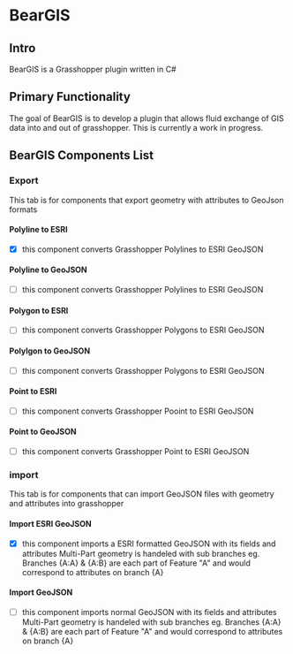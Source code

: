 # BearGIS

## Intro
BearGIS is a Grasshopper plugin written in C#

## Primary Functionality
The goal of BearGIS is to develop a plugin that allows fluid exchange of GIS data into and out of grasshopper. 
This is currently a work in progress. 

## BearGIS Components List

### Export
This tab is for components that export geometry with attributes to GeoJson formats

#### Polyline to ESRI
- [x] this component converts Grasshopper Polylines to ESRI GeoJSON

#### Polyline to GeoJSON
 - [ ] this component converts Grasshopper Polylines to ESRI GeoJSON

#### Polygon to ESRI
- [ ] this component converts Grasshopper Polygons to ESRI GeoJSON

#### Polylgon to GeoJSON
- [ ] this component converts Grasshopper Polygons to ESRI GeoJSON

#### Point to ESRI
- [ ] this component converts Grasshopper Pooint to ESRI GeoJSON

#### Point to GeoJSON
- [ ] this component converts Grasshopper Point to ESRI GeoJSON

### import
This tab is for components that can import GeoJSON files with geometry and attributes into grasshopper
#### Import ESRI GeoJSON
- [x] this component imports a ESRI formatted GeoJSON with its fields and attributes
Multi-Part geometry is handeled with sub branches eg. Branches {A:A} & {A:B} are each part of Feature "A" and would correspond to attributes on branch {A} 

#### Import GeoJSON
- [ ] this component imports normal GeoJSON with its fields and attributes
Multi-Part geometry is handeled with sub branches eg. Branches {A:A} & {A:B} are each part of Feature "A" and would correspond to attributes on branch {A} 
